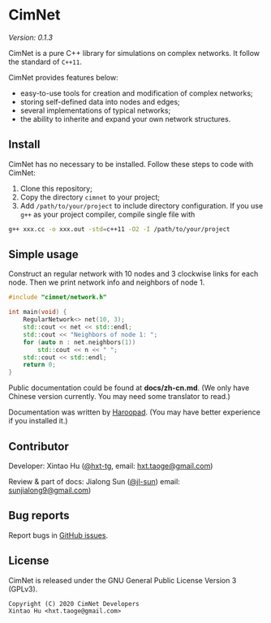 # CimNet

_Version: 0.1.3_

CimNet is a pure C++ library for simulations on complex networks.
It follow the standard of `C++11`.

CimNet provides features below:

- easy-to-use tools for creation and modification of complex networks;
- storing self-defined data into nodes and edges;
- several implementations of typical networks;
- the ability to inherite and expand your own network structures.

## Install

CimNet has no necessary to be installed.
Follow these steps to code with CimNet:

1. Clone this repository;
2. Copy the directory `cimnet` to your project;
3. Add `/path/to/your/project` to include directory configuration.
If you use `g++` as your project compiler, compile single file with
```sh
g++ xxx.cc -o xxx.out -std=c++11 -O2 -I /path/to/your/project
```

## Simple usage

Construct an regular network with 10 nodes and 3 clockwise links for each node.
Then we print network info and neighbors of node 1.

```cpp
#include "cimnet/network.h"

int main(void) {
    RegularNetwork<> net(10, 3);
    std::cout << net << std::endl;
    std::cout << "Neighbors of node 1: ";
    for (auto n : net.neighbors(1))
        std::cout << n << " ";
    std::cout << std::endl;
    return 0;
}
```

Public documentation could be found at **docs/zh-cn.md**. (We only have Chinese version currently. You may need some translator to read.)

Documentation was written by [Haroopad](http://pad.haroopress.com/). (You may have better experience if you installed it.)

## Contributor

Developer: Xintao Hu ([@hxt-tg](https://github.com/hxt-tg),
email: [hxt.taoge@gmail.com](mailto:hxt.taoge@gmail.com))

Review & part of docs: Jialong Sun ([@jl-sun](https://github.com/jl-sun))
email: [sunjialong9@gmail.com](mailto:sunjialong9@gmail.com))


## Bug reports

Report bugs in
[GitHub issues](https://github.com/hxt-tg/cimnet/issues).

## License

CimNet is released under the GNU General Public License Version 3 (GPLv3).

```
Copyright (C) 2020 CimNet Developers
Xintao Hu <hxt.taoge@gmail.com>
```

